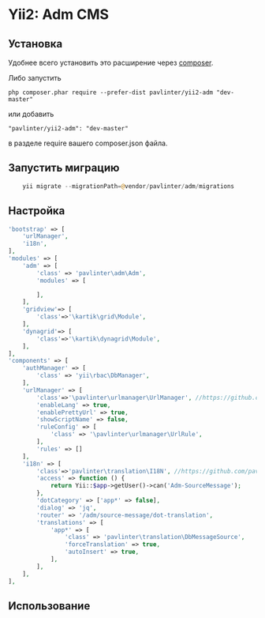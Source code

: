 Yii2: Adm CMS
================

Установка
------------
Удобнее всего установить это расширение через [composer](http://getcomposer.org/download/).

Либо запустить

```
php composer.phar require --prefer-dist pavlinter/yii2-adm "dev-master"
```

или добавить

```
"pavlinter/yii2-adm": "dev-master"
```

в разделе require вашего composer.json файла.


Запустить миграцию
-------------
```php
    yii migrate --migrationPath=@vendor/pavlinter/adm/migrations
```

Настройка
-------------
```php
'bootstrap' => [
    'urlManager',
    'i18n',
],
'modules' => [
    'adm' => [
        'class' => 'pavlinter\adm\Adm',
        'modules' => [

        ],
    ],
    'gridview'=> [
        'class'=>'\kartik\grid\Module',
    ],
    'dynagrid'=> [
        'class'=>'\kartik\dynagrid\Module',
    ],
],
'components' => [
    'authManager' => [
        'class' => 'yii\rbac\DbManager',
    ],
    'urlManager' => [
        'class'=>'\pavlinter\urlmanager\UrlManager', //https://github.com/pavlinter/yii2-url-manager
        'enableLang' => true,
        'enablePrettyUrl' => true,
        'showScriptName' => false,
        'ruleConfig' => [
            'class' => '\pavlinter\urlmanager\UrlRule',
        ],
        'rules' => []
    ],
    'i18n' => [
        'class'=>'pavlinter\translation\I18N', //https://github.com/pavlinter/yii2-dot-translation
        'access' => function () {
            return Yii::$app->getUser()->can('Adm-SourceMessage');
        },
        'dotCategory' => ['app*' => false],
        'dialog' => 'jq',
        'router' => '/adm/source-message/dot-translation',
        'translations' => [
            'app*' => [
                'class' => 'pavlinter\translation\DbMessageSource',
                'forceTranslation' => true,
                'autoInsert' => true,
            ],
        ],
    ],
],
```

Использование
-----
